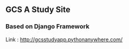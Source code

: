 ## GCS A Study Site ##
### Based on Django Framework ###
Link : 
http://gcsstudyapp.pythonanywhere.com/
